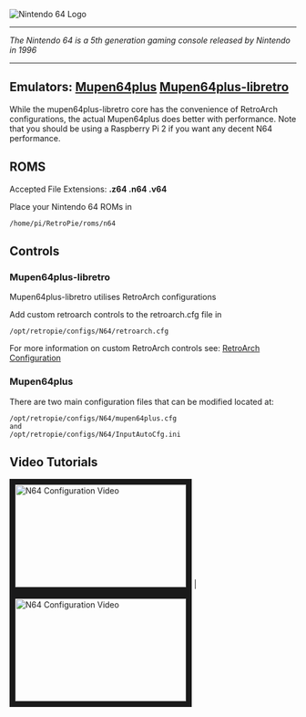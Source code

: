 ![Nintendo 64 Logo](http://images2.wikia.nocookie.net/__cb20130424181606/theamazingworldofgumball/images/3/38/Nintendo_64_Logo.png)
***
_The Nintendo 64 is a 5th generation gaming console released by Nintendo in 1996_

***

## Emulators: [Mupen64plus](https://code.google.com/p/mupen64plus/) [Mupen64plus-libretro](https://github.com/libretro/mupen64plus-libretro)

While the mupen64plus-libretro core has the convenience of RetroArch configurations, the actual Mupen64plus does better with performance. Note that you should be using a Raspberry Pi 2 if you want any decent N64 performance.

## ROMS
Accepted File Extensions: **.z64 .n64 .v64**

Place your Nintendo 64 ROMs in 
```
/home/pi/RetroPie/roms/n64
```
## Controls

### Mupen64plus-libretro

Mupen64plus-libretro utilises RetroArch configurations

Add custom retroarch controls to the retroarch.cfg file in

```
/opt/retropie/configs/N64/retroarch.cfg
```
For more information on custom RetroArch controls see: [RetroArch Configuration](https://github.com/petrockblog/RetroPie-Setup/wiki/RetroArch-Configuration)

### Mupen64plus

There are two main configuration files that can be modified located at:
```
/opt/retropie/configs/N64/mupen64plus.cfg
and
/opt/retropie/configs/N64/InputAutoCfg.ini
```
## Video Tutorials

<a href="http://www.youtube.com/watch?feature=player_embedded&v=4WX7RrzUtII
" target="_blank"><img src="https://i.ytimg.com/vi_webp/4WX7RrzUtII/mqdefault.webp" 
alt="N64 Configuration Video" width="300" height="180" border="10" /></a> |
<a href="https://www.youtube.com/watch?v=lh0n5PWN2lI
" target="_blank"><img src="https://i.ytimg.com/vi_webp/lh0n5PWN2lI/mqdefault.webp" 
alt="N64 Configuration Video" width="300" height="180" border="10" /></a> 
